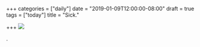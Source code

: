 +++
categories = ["daily"]
date = "2019-01-09T12:00:00-08:00"
draft = true
tags = ["today"]
title = "Sick."

+++
![](/uploads/F098713E-5545-4723-B558-90A2D8650B8B.jpeg)

.